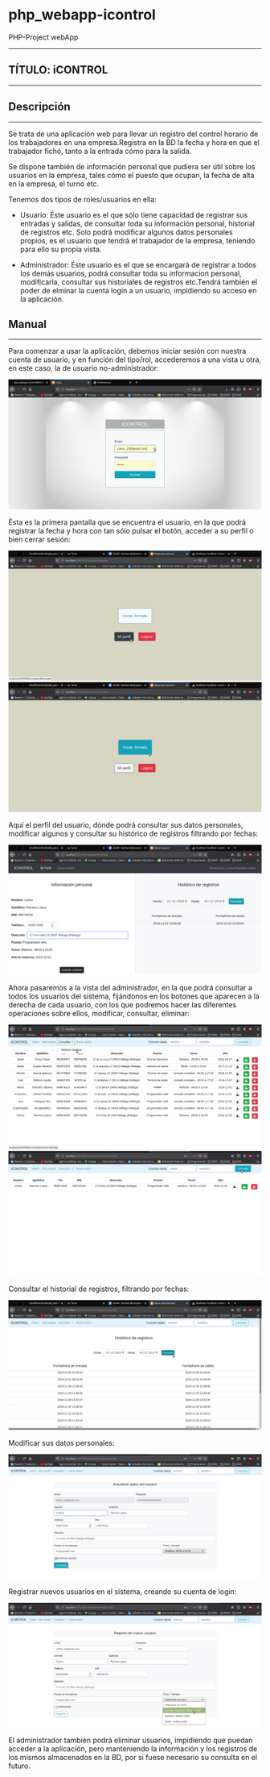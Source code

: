 # php_webapp-icontrol
PHP-Project webApp
<hr>

## TÍTULO: iCONTROL

<hr>

## Descripción

<hr>

<p>Se trata de una aplicación web para llevar un registro del control horario de los trabajadores en una empresa.Registra en la BD la fecha y hora en que el trabajador fichó, tanto a la entrada cómo para la salida.</p>
<p>Se dispone también de información personal que pudiera ser útil sobre los usuarios en la empresa, tales cómo el puesto que ocupan, la fecha de alta en la empresa, el turno etc.</p>
  
<p>Tenemos dos tipos de roles/usuarios en ella:</p>
 <ul> 
  <li>
    <p>Usuario: Éste usuario es el que sólo tiene capacidad de registrar sus entradas y salidas, de consultar toda su información personal, historial de registros etc. Solo podrá modificar algunos datos personales propios, es el usuario que tendrá el trabajador de la empresa, teniendo para ello su propia vista.</p>   
  </li>  
  <li>
  <p>Administrador: Éste usuario es el que se encargará de registrar a todos los demás usuarios, podrá consultar toda su informacion personal, modificarla, consultar sus historiales de registros etc.Tendrá también el poder de elminar la cuenta login a un usuario, impidiendo su acceso en la aplicación.</p> 
  </li>
  
  </ul>
  
  <h2>Manual</h2>
  <hr>
  <p>Para comenzar a usar la aplicación, debemos iniciar sesión con nuestra cuenta de usuario, y en función del tipo/rol, accederemos a una vista u otra, en este caso, la de usuario no-administrador:</p>
  <img src="https://github.com/DavidPerezPardo/php_webapp-icontrol/blob/master/capturas/Captura de pantalla de 2019-12-02 19-27-41.png"><br>
  <p>Ésta es la primera pantalla que se encuentra el usuario, en la que podrá registrar la fecha y hora con tan sólo pulsar el botón, acceder a su perfil o bien cerrar sesión:</p>
    <img src="https://github.com/DavidPerezPardo/php_webapp-icontrol/blob/master/capturas/Captura de pantalla de 2019-12-02 13-59-29.png">
        <img src="https://github.com/DavidPerezPardo/php_webapp-icontrol/blob/master/capturas/Captura de pantalla de 2019-12-02 13-59-45.png"><br>
   <p>Aquí el perfil del usuario, dónde podrá consultar sus datos personales, modificar algunos y consultar su histórico de registros filtrando por fechas:</p>
        <img src="https://github.com/DavidPerezPardo/php_webapp-icontrol/blob/master/capturas/Captura de pantalla de 2019-12-02 14-01-12.png"><br>
        
        
              
<p>Ahora pasaremos a la vista del administrador, en la que podrá consultar a todos los usuarios del sistema, fijándonos en los botones que aparecen a la derecha de cada usuario, con los que podremos hacer las diferentes operaciones sobre ellos, modificar, consultar, eliminar:</p>
<img src="https://github.com/DavidPerezPardo/php_webapp-icontrol/blob/master/capturas/Captura de pantalla de 2019-12-02 13-53-18.png"><br>
<img src="https://github.com/DavidPerezPardo/php_webapp-icontrol/blob/master/capturas/Captura de pantalla de 2019-12-02 13-53-53.png"><br>

<p>Consultar el historial de registros, filtrando por fechas:</p>
<img src="https://github.com/DavidPerezPardo/php_webapp-icontrol/blob/master/capturas/Captura de pantalla de 2019-12-02 13-57-31.png"><br>


<p>Modificar sus datos personales:</p>
<img src="https://github.com/DavidPerezPardo/php_webapp-icontrol/blob/master/capturas/Captura de pantalla de 2019-12-02 13-55-47.png"><br>

<p>Registrar nuevos usuarios en el sistema, creando su cuenta de login: </p>
<img src="https://github.com/DavidPerezPardo/php_webapp-icontrol/blob/master/capturas/Captura de pantalla de 2019-12-02 13-51-28.png"><br>
<p>El administrador también podrá eliminar usuarios, impidiendo que puedan acceder a la aplicación, pero manteniendo la información y los registros de los mismos almacenados en la BD, por si fuese necesario su consulta en el futuro.</p>


